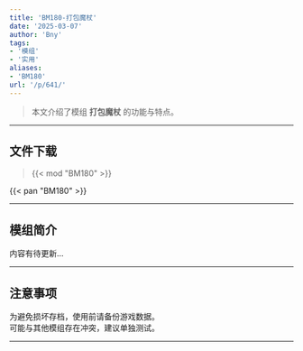 ```yaml
---
title: 'BM180-打包魔杖'
date: '2025-03-07'
author: 'Bny'
tags:
- '模组'
- '实用'
aliases:
- 'BM180'
url: '/p/641/'
---
```


> 本文介绍了模组 **打包魔杖** 的功能与特点。

---

## 文件下载  

> {{< mod "BM180" >}}  

{{< pan "BM180" >}}  

---

## 模组简介

>  
内容有待更新...  

---

## 注意事项

>  
为避免损坏存档，使用前请备份游戏数据。  
可能与其他模组存在冲突，建议单独测试。  

---

